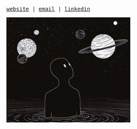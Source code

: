 <samp>[website](https://jonasiwnl.github.io) | [email](mailto:jonasg@umich.edu) | [linkedin](https://www.linkedin.com/in/jonasgroening/)</samp>

<img height="275" src="https://github.com/jonasiwnl/jonasiwnl/blob/main/assets/afoolmoonnight.jpg?raw=true" />

<!--
<div>
  <img height="175" align="center" src="https://streak-stats.demolab.com?user=jonasiwnl&theme=tokyonight&border_radius=4.5" />
  <img height="175" align="center" src="https://github-readme-stats.vercel.app/api/top-langs/?username=jonasiwnl&layout=compact&theme=tokyonight&hide=astro,html" />
</div>
-->
